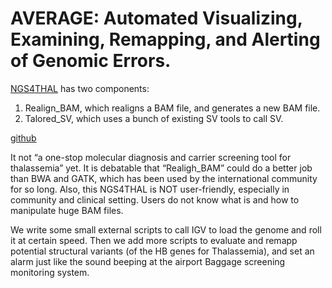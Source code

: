 
# AVERAGE: Automated Visualizing, Examining, Remapping, and Alerting of Genomic Errors.

[NGS4THAL](https://www.researchsquare.com/article/rs-542196/v1) has two components:
1. Realign_BAM, which realigns a BAM file, and generates a new BAM file.
2. Talored_SV, which uses a bunch of existing SV tools to call SV.

[github](https://github.com/JavenCao)
 
It not “a one-stop molecular diagnosis and carrier screening tool for thalassemia” yet. 
It is debatable that “Realigh_BAM” could do a better job than BWA and GATK, which has been used by the international community for so long. 
Also, this NGS4THAL is NOT user-friendly, especially in community and clinical setting. 
Users do not know what is and how to manipulate huge BAM files.
 
We write some small external scripts to call IGV to load the genome and roll it at certain speed.
Then we add more scripts to evaluate and remapp potential structural variants (of the HB genes for Thalassemia), and set an alarm just like the sound beeping at the airport Baggage screening monitoring system.
